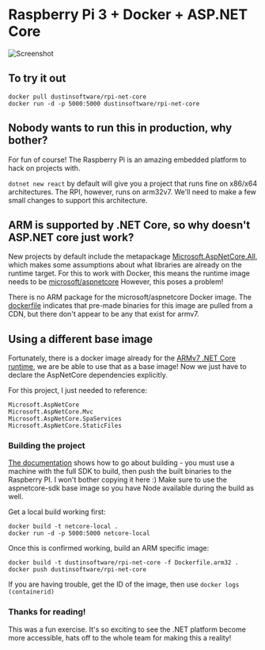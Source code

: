 # Raspberry Pi 3 + Docker + ASP.NET Core

![Screenshot]('screenshot.png')
## To try it out
```
docker pull dustinsoftware/rpi-net-core
docker run -d -p 5000:5000 dustinsoftware/rpi-net-core
```

## Nobody wants to run this in production, why bother?
For fun of course! The Raspberry Pi is an amazing embedded platform to hack on projects with.

`dotnet new react` by default will give you a project that runs fine on x86/x64 architectures. The RPI, however, runs on arm32v7. We'll need to make a few small changes to support this architecture.

## ARM is supported by .NET Core, so why doesn't ASP.NET core just work?
New projects by default include the metapackage [Microsoft.AspNetCore.All](https://docs.microsoft.com/en-us/aspnet/core/fundamentals/metapackage), which makes some assumptions about what libraries are already on the runtime target. For this to work with Docker, this means the runtime image needs to be [microsoft/aspnetcore](https://hub.docker.com/r/microsoft/aspnetcore/) However, this poses a problem!

There is no ARM package for the microsoft/aspnetcore Docker image. The [dockerfile](https://github.com/aspnet/aspnet-docker/blob/3fb758ced1e1735d604b30dfc2ff554d2b7a2f5d/2.0/jessie/runtime/Dockerfile#L5) indicates that pre-made binaries for this image are pulled from a CDN, but there don't appear to be any that exist for armv7.

## Using a different base image

Fortunately, there is a docker image already for the [ARMv7 .NET Core runtime](https://github.com/dotnet/dotnet-docker/blob/master/2.0/runtime/stretch/arm32v7/Dockerfile), we are be able to use that as a base image! Now we just have to declare the AspNetCore dependencies explicitly.

For this project, I just needed to reference:
```
Microsoft.AspNetCore
Microsoft.AspNetCore.Mvc
Microsoft.AspNetCore.SpaServices
Microsoft.AspNetCore.StaticFiles
```

### Building the project

[The documentation](https://github.com/dotnet/core/blob/821308121660d19accb1043ce637a64a42494364/samples/RaspberryPiInstructions.md) shows how to go about building - you must use a machine with the full SDK to build, then push the built binaries to the Raspberry PI. I won't bother copying it here :) Make sure to use the aspnetcore-sdk base image so you have Node available during the build as well.

Get a local build working first:
```
docker build -t netcore-local .
docker run -d -p 5000:5000 netcore-local
```

Once this is confirmed working, build an ARM specific image:
```
docker build -t dustinsoftware/rpi-net-core -f Dockerfile.arm32 .
docker push dustinsoftware/rpi-net-core
```

If you are having trouble, get the ID of the image, then use `docker logs (containerid)`


### Thanks for reading!

This was a fun exercise. It's so exciting to see the .NET platform become more accessible, hats off to the whole team for making this a reality!
